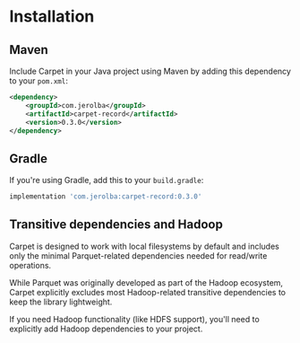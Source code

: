 # Installation

## Maven

Include Carpet in your Java project using Maven by adding this dependency to your `pom.xml`:

```xml
<dependency>
    <groupId>com.jerolba</groupId>
    <artifactId>carpet-record</artifactId>
    <version>0.3.0</version>
</dependency>
```

## Gradle

If you're using Gradle, add this to your `build.gradle`:

```gradle
implementation 'com.jerolba:carpet-record:0.3.0'
```

## Transitive dependencies and Hadoop

Carpet is designed to work with local filesystems by default and includes only the minimal Parquet-related dependencies needed for read/write operations.

While Parquet was originally developed as part of the Hadoop ecosystem, Carpet explicitly excludes most Hadoop-related transitive dependencies to keep the library lightweight.

If you need Hadoop functionality (like HDFS support), you'll need to explicitly add Hadoop dependencies to your project.

